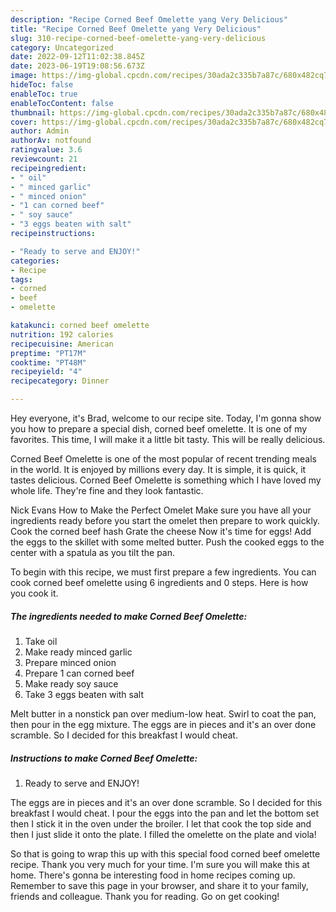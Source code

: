 ```yaml
---
description: "Recipe Corned Beef Omelette yang Very Delicious"
title: "Recipe Corned Beef Omelette yang Very Delicious"
slug: 310-recipe-corned-beef-omelette-yang-very-delicious
category: Uncategorized
date: 2022-09-12T11:02:38.845Z
date: 2023-06-19T19:08:56.673Z
image: https://img-global.cpcdn.com/recipes/30ada2c335b7a87c/680x482cq70/corned-beef-omelette-recipe-main-photo.jpg
hideToc: false
enableToc: true
enableTocContent: false
thumbnail: https://img-global.cpcdn.com/recipes/30ada2c335b7a87c/680x482cq70/corned-beef-omelette-recipe-main-photo.jpg
cover: https://img-global.cpcdn.com/recipes/30ada2c335b7a87c/680x482cq70/corned-beef-omelette-recipe-main-photo.jpg
author: Admin
authorAv: notfound
ratingvalue: 3.6
reviewcount: 21
recipeingredient:
- " oil"
- " minced garlic"
- " minced onion"
- "1 can corned beef"
- " soy sauce"
- "3 eggs beaten with salt"
recipeinstructions:

- "Ready to serve and ENJOY!"
categories:
- Recipe
tags:
- corned
- beef
- omelette

katakunci: corned beef omelette 
nutrition: 192 calories
recipecuisine: American
preptime: "PT17M"
cooktime: "PT48M"
recipeyield: "4"
recipecategory: Dinner

---
```



Hey everyone, it's Brad, welcome to our recipe site. Today, I'm gonna show you how to prepare a special dish, corned beef omelette. It is one of my favorites. This time, I will make it a little bit tasty. This will be really delicious.

Corned Beef Omelette is one of the most popular of recent trending meals in the world. It is enjoyed by millions every day. It is simple, it is quick, it tastes delicious. Corned Beef Omelette is something which I have loved my whole life. They're fine and they look fantastic.

Nick Evans How to Make the Perfect Omelet Make sure you have all your ingredients ready before you start the omelet then prepare to work quickly. Cook the corned beef hash Grate the cheese Now it&#39;s time for eggs! Add the eggs to the skillet with some melted butter. Push the cooked eggs to the center with a spatula as you tilt the pan.


To begin with this recipe, we must first prepare a few ingredients. You can cook corned beef omelette using 6 ingredients and 0 steps. Here is how you cook it.

<!--inarticleads1-->

##### The ingredients needed to make Corned Beef Omelette:

1. Take  oil
1. Make ready  minced garlic
1. Prepare  minced onion
1. Prepare 1 can corned beef
1. Make ready  soy sauce
1. Take 3 eggs beaten with salt


Melt butter in a nonstick pan over medium-low heat. Swirl to coat the pan, then pour in the egg mixture. The eggs are in pieces and it&#39;s an over done scramble. So I decided for this breakfast I would cheat. 

<!--inarticleads2-->

##### Instructions to make Corned Beef Omelette:


1. Ready to serve and ENJOY!

The eggs are in pieces and it&#39;s an over done scramble. So I decided for this breakfast I would cheat. I pour the eggs into the pan and let the bottom set then I stick it in the oven under the broiler. I let that cook the top side and then I just slide it onto the plate. I filled the omelette on the plate and viola! 

So that is going to wrap this up with this special food corned beef omelette recipe. Thank you very much for your time. I'm sure you will make this at home. There's gonna be interesting food in home recipes coming up. Remember to save this page in your browser, and share it to your family, friends and colleague. Thank you for reading. Go on get cooking!
